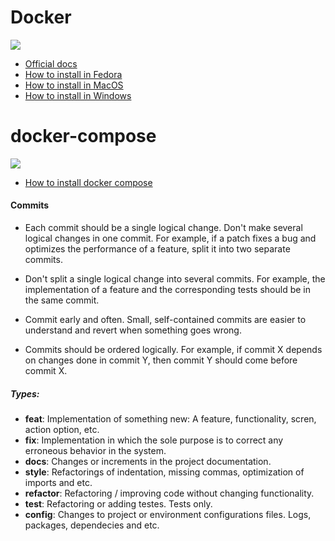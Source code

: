 # Docker
![](https://www.tatvasoft.com/blog/wp-content/uploads/2017/05/Docker.png)

- [Official docs](https://docs.docker.com/get-docker/)
- [How to install in Fedora](https://docs.docker.com/engine/install/fedora/)
- [How to install in MacOS](https://docs.docker.com/docker-for-mac/install/)
- [How to install in Windows](https://docs.docker.com/docker-for-windows/install/)

# docker-compose
![](https://miro.medium.com/proxy/0*lQHBTNViWBhPsTtF.)

- [How to install docker compose](https://docs.docker.com/compose/install/)

#### Commits

- Each commit should be a single logical change. Don't make several logical changes in one commit. For example, if a patch fixes a bug and optimizes the performance of a feature, split it into two separate commits.

- Don't split a single logical change into several commits. For example, the implementation of a feature and the corresponding tests should be in the same commit.

- Commit early and often. Small, self-contained commits are easier to understand and revert when something goes wrong.

- Commits should be ordered logically. For example, if commit X depends on changes done in commit Y, then commit Y should come before commit X.

##### Types:

- **feat**: Implementation of something new: A feature, functionality, scren, action option, etc.
- **fix**: Implementation in which the sole purpose is to correct any erroneous behavior in the system.
- **docs**: Changes or increments in the project documentation.
- **style**: Refactorings of indentation, missing commas, optimization of imports and etc.
- **refactor**: Refactoring / improving code without changing functionality.
- **test**: Refactoring or adding testes. Tests only.
- **config**: Changes to project or environment configurations files. Logs, packages, dependecies and etc.



